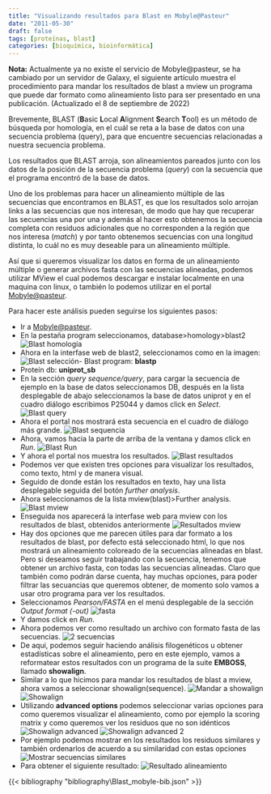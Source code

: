```yaml
---
title: "Visualizando resultados para Blast en Mobyle@Pasteur"
date: "2011-05-30"
draft: false
tags: [proteínas, blast]
categories: [bioquímica, bioinformática]
---
```


**Nota:** Actualmente ya no existe el servicio de Mobyle@pasteur, se ha cambiado por un servidor de Galaxy, el siguiente artículo muestra el procedimiento para mandar los resultados de blast a mview un programa que puede dar formato como alineamiento listo para ser presentado en una publicación. (Actualizado el 8 de septiembre de 2022)

Brevemente, BLAST (**B**asic **L**ocal **A**lignment **S**earch **T**ool) es un método de búsqueda por homología, en el cuál se reta a la base de datos con una secuencia problema (query), para que encuentre secuencias relacionadas a nuestra secuencia problema.

Los resultados que BLAST arroja, son alineamientos pareados junto con los datos de la posición de la secuencia problema (*query*) con la secuencia que el programa encontró de la base de datos.

Uno de los problemas para hacer un alineamiento múltiple de las secuencias que encontramos en BLAST, es que los resultados solo arrojan links a las secuencias que nos interesan, de modo que hay que recuperar las secuencias una por una y además al hacer esto obtenemos la secuencia completa con residuos adicionales que no corresponden a la región que nos interesa (*match*) y por tanto obtenemos secuencias con una longitud distinta, lo cuál no es muy deseable para un alineamiento múltiple.

Así que si queremos visualizar los datos en forma de un alineamiento múltiple o generar archivos fasta con las secuencias alineadas, podemos utilizar MView el cual podemos descargar e instalar localmente en una maquina con linux, o también lo podemos utilizar en el portal [Mobyle@pasteur](http://mobyle.pasteur.fr).

Para hacer este análisis pueden seguirse los siguientes pasos:

- Ir a [Mobyle@pasteur](http://mobyle.pasteur.fr).
- En la pestaña program seleccionamos, database>homology>blast2
![Blast homología](/img/blast_1.png#center)
- Ahora en la interfase web de blast2, seleccionamos como en la imagen: 
![Blast selección](/img/blast_2.png#center)- Blast program: __blastp__
- Proteín db: __uniprot_sb__
- En la sección _query sequence/query_, para cargar la secuencia de ejemplo en la base de datos seleccionamos DB, después en la lista desplegable de abajo seleccionamos la base de datos uniprot y en el cuadro diálogo escribimos P25044 y damos click en _Select_.
![Blast query](/img/blast_3.png#center)
- Ahora el portal nos mostrará esta secuencia en el cuadro de diálogo más grande.
![Blast sequencia](/img/blast_4.png#center)
- Ahora, vamos hacia la parte de arriba de la ventana y damos click en _Run_.
![Blast Run](/img/blast_5.png#center)
- Y ahora el portal nos muestra los resultados.
![Blast resultados](/img/blast_6.png#center)
- Podemos ver que existen tres opciones para visualizar los resultados, como texto, html y de manera visual.
- Seguido de donde están los resultados en texto, hay una lista desplegable seguida del botón _further analysis_.
- Ahora seleccionamos de la lista mview(blast)>Further analysis.
![Blast mview](/img/blast_7.png#center)
- Enseguida nos aparecerá la interfase web para mview con los resultados de blast, obtenidos anteriormente
![Resultados mview](/img/blast_8.png#center)
- Hay dos opciones que me parecen útiles para dar formato a los resultados de blast, por defecto está seleccionado html, lo que nos mostrará un alineamiento coloreado de la secuencias alineadas en blast. Pero si deseamos seguir trabajando con la secuencia, tenemos que obtener un archivo fasta, con todas las secuencias alineadas. Claro que también como podrán darse cuenta, hay muchas opciones, para poder filtrar las secuancias que queremos obtener, de momento solo vamos a usar otro programa para ver los resultados.
- Seleccionamos _Pearson/FASTA_ en el menú desplegable de la sección _Output format (-out)_ 
![fasta](/img/blast_9.png#center)
- Y damos click en _Run_.
- Ahora podemos ver como resultado un archivo con formato fasta de las secuencias.
![2 secuencias](/img/blast_10.png#center)
- De aqui, podemos seguir haciendo análisis filogenéticos u obtener estadísticas sobre el alineamiento, pero en este ejemplo, vamos a reformatear estos resultados con un programa de la suite __EMBOSS__, llamado __showalign__.
- Similar a lo que hicimos para mandar los resultados de blast a mview, ahora vamos a seleccionar showalign(sequence).
![Mandar a showalign](/img/blast_11.png#center)
![Showalign](/img/blast_12.png#center)
- Utilizando __advanced options__ podemos seleccionar varias opciones para como queremos visualizar el alineamiento, como por ejemplo la scoring matrix y como queremos ver los residuos que no son idénticos
![Showalign advanced](/img/blast_13.png#center)
![Showalign advanced 2](/img/blast_14.png#center)
- Por ejemplo podemos mostrar en los resultados los residuos similares y también ordenarlos de acuerdo a su similaridad con estas opciones
![Mostrar secuencias similares](/img/blast_15.png#center)
- Para obtener el siguiente resultado:
![Resultado alineamiento](/img/blast_16.png#center)

{{< bibliography "bibliography\Blast_mobyle-bib.json" >}}
